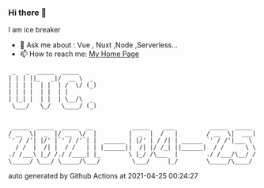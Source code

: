 ### Hi there 👋

I am ice breaker

- 💬 Ask me about : Vue , Nuxt ,Node ,Serverless...
- 📫 How to reach me: [My Home Page](https://icebreaker.top/)

```
 _   _  _____  _____     
| | | ||_   _|/  __ \  _ 
| | | |  | |  | /  \/ (_)
| | | |  | |  | |        
| |_| |  | |  | \__/\  _ 
 \___/   \_/   \____/ (_)
                         
                         
 _____  _____  _____  __           _____    ___          _____  _____ 
/ __  \|  _  |/ __  \/  |         |  _  |  /   |        / __  \|  ___|
`' / /'| |/' |`' / /'`| |  ______ | |/' | / /| | ______ `' / /'|___ \ 
  / /  |  /| |  / /   | | |______||  /| |/ /_| ||______|  / /      \ \
./ /___\ |_/ /./ /____| |_        \ |_/ /\___  |        ./ /___/\__/ /
\_____/ \___/ \_____/\___/         \___/     |_/        \_____/\____/
```

auto generated by Github Actions at 2021-04-25 00:24:27
